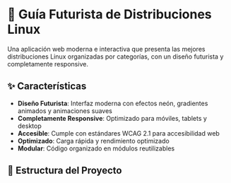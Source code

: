 # 🚀 Guía Futurista de Distribuciones Linux

Una aplicación web moderna e interactiva que presenta las mejores distribuciones Linux organizadas por categorías, con un diseño futurista y completamente responsive.

## ✨ Características

- **Diseño Futurista**: Interfaz moderna con efectos neón, gradientes animados y animaciones suaves
- **Completamente Responsive**: Optimizado para móviles, tablets y desktop
- **Accesible**: Cumple con estándares WCAG 2.1 para accesibilidad web
- **Optimizado**: Carga rápida y rendimiento optimizado
- **Modular**: Código organizado en módulos reutilizables

## 📁 Estructura del Proyecto
